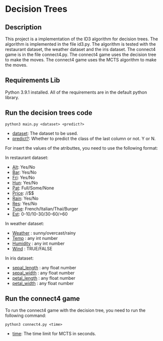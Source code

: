 # Decision Trees

## Description

This project is a implementation of the ID3 algorithm for decision trees. The algorithm is implemented in the file id3.py. The algorithm is tested with the restaurant dataset, the weather dataset and the iris dataset. The connect4 game is in the file connect4.py. The connect4 game uses the decision tree to make the moves. The connect4 game uses the MCTS algorithm to make the moves.

## Requirements Lib

Python 3.9.1 installed.
All of the requirements are in the default python library.

## Run the decision trees code

```
python3 main.py <dataset> <predict?>

```

* [dataset](): The dataset to be used.
* [predict?](): Whether to predict the class of the last column or not. Y or N.


For insert the values of the atributtes, you need to use the following format:

In restaurant dataset:

* [Alt](): Yes/No
* [Bar](): Yes/No
* [Fri](): Yes/No
* [Hun](): Yes/No
* [Pat](): Full/Some/None
* [Price](): $/$$/$$$
* [Rain](): Yes/No
* [Res](): Yes/No
* [Type](): French/Italian/Thai/Burger
* [Est](): 0-10/10-30/30-60/>60


In weather dataset:

* [Weather]() : sunny/overcast/rainy
* [Temp]() : any int number
* [Humidity]() : any int number
* [Wind]() : TRUE/FALSE

In iris dataset:

* [sepal_length]() : any float number
* [sepal_width]() : any float number
* [petal_length]() : any float number
* [petal_width]() : any float number


## Run the connect4 game

To run the connect4 game with the decision tree, you need to run the following command:

```
python3 connect4.py <time>

```
* [time](): The time limit for MCTS in seconds.
